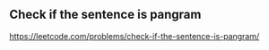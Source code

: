 ## Check if the sentence is pangram
https://leetcode.com/problems/check-if-the-sentence-is-pangram/
